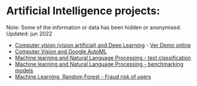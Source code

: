 # Artificial Intelligence projects:

Note: Some of the information or data has been hidden or anonymised.
Updated: jun 2022

- [Computer vision (vision artificial) and Deep Learning](https://github.com/italofarve/projects/blob/main/Object_detection_computer_vision_vision_artificial.ipynb) - [Ver Demo online](https://drive.google.com/file/d/1JyMr0XxBdtFnkGAlD3yoS9JsNS9QEzcD/view?usp=sharing)
- [Computer Vision and Google AutoML](https://github.com/italofarve/projects/blob/main/Google_Automl_vision_artificial.ipynb)
- [Machine learning and Natural Language Processing - text classification]( https://github.com/italofarve/projects/blob/main/natural_language_processing_text_classification.ipynb)
- [Machine learning and Natural Language Processing - benchmarking models](https://github.com/italofarve/projects/blob/main/otros_modelos_nlp.ipynb)
- [Machine Learning, Random Forest - Fraud risk of users](https://github.com/italofarve/projects/blob/main/Random_Forest_Risk_of_users_.ipynb)



